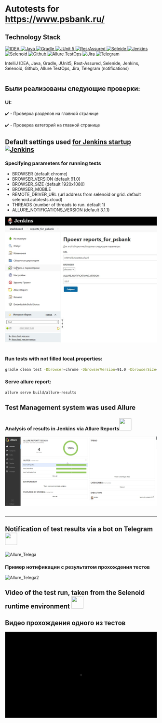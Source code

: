 # Autotests for https://www.psbank.ru/

## Technology Stack
<a href="https://www.jetbrains.com/idea/">
    <img src="https://starchenkov.pro/qa-guru/img/skills/Intelij_IDEA.svg" width="40" height="40"  alt="IDEA"/>
</a>
<a href="https://www.jetbrains.com/idea/">
    <img src="https://starchenkov.pro/qa-guru/img/skills/Java.svg" width="40" height="40"  alt="Java"/>
</a>
<a href="https://www.jetbrains.com/idea/">
    <img src="https://starchenkov.pro/qa-guru/img/skills/Gradle.svg" width="40" height="40"  alt="Gradle"/>
</a>
<a href="https://www.jetbrains.com/idea/">
    <img src="https://starchenkov.pro/qa-guru/img/skills/JUnit5.svg" width="40" height="40"  alt="JUnit 5"/>
</a>
<a href="https://www.jetbrains.com/idea/">
    <img src="https://starchenkov.pro/qa-guru/img/skills/Rest-Assured.svg" width="40" height="40"  alt="ResrAssured"/>
</a>
<a href="https://www.jetbrains.com/idea/">
    <img src="https://starchenkov.pro/qa-guru/img/skills/Selenide.svg" width="40" height="40"  alt="Seleide"/>
</a>
<a href="https://www.jetbrains.com/idea/">
    <img src="https://starchenkov.pro/qa-guru/img/skills/Jenkins.svg" width="40" height="40"  alt="Jenkins"/>
</a>
<a href="https://www.jetbrains.com/idea/">
    <img src="https://starchenkov.pro/qa-guru/img/skills/Selenoid.svg" width="40" height="40"  alt="Selenoid"/>
</a>
<a href="https://www.jetbrains.com/idea/">
    <img src="https://starchenkov.pro/qa-guru/img/skills/Github.svg" width="40" height="40"  alt="Github"/>
</a>
<a href="https://www.jetbrains.com/idea/">
    <img src="https://starchenkov.pro/qa-guru/img/skills/Allure_EE.svg" width="40" height="40"  alt="Allure TestOps"/>
</a>
<a href="https://www.jetbrains.com/idea/">
    <img src="https://starchenkov.pro/qa-guru/img/skills/Jira.svg" width="40" height="40"  alt="Jira"/>
</a>
<a href="https://www.jetbrains.com/idea/">
    <img src="https://starchenkov.pro/qa-guru/img/skills/Telegram.svg" width="40" height="40"  alt="Telegram"/>
</a>

IntelliJ IDEA, Java, Gradle, JUnit5, Rest-Assured, Selenide, Jenkins, Selenoid, Github, Allure TestOps, Jira, Telegram (notifications)
<br><br>

## Были реализованы следующие проверки:
### UI:

:heavy_check_mark: - Проверка разделов на главной странице

:heavy_check_mark: - Проверка категорий на главной странице

## Default settings used [for Jenkins startup](https://jenkins.autotests.cloud/job/reports_psb_tests/) <a href="https://www.jenkins.io/"><img src="./images/Jenkins.svg" width="40" height="40"  alt="Jenkins"/></a>

### Specifying parameters for running tests
* BROWSER (default chrome)
* BROWSER_VERSION (default 91.0)
* BROWSER_SIZE (default 1920x1080)
* BROWSER_MOBILE
* REMOTE_DRIVER_URL (url address from selenoid or grid. default selenoid.autotests.cloud)
* THREADS (number of threads to run. default 1)
* ALLURE_NOTIFICATIONS_VERSION (default 3.1.1)

![Jenkins](src/test/resources/files/Jenkins.jpg)
<br><br>

### Run tests with not filled local.properties:

```bash
gradle clean test -Dbrowser=chrome -DbrowserVersion=91.0 -DbrowserSize=1920x1080 -DbrowserMobileView= -DremoteDriverUrl=https://user1:1234@selenoid.autotests.cloud/wd/hub/ -DvideoStorage=https://selenoid.autotests.cloud/video/
```
### Serve allure report:

```bash
allure serve build/allure-results
```

## Test Management system was used Allure 
<!-- ### List of tests in Allure TestOps
![alt "Allure TestOps"](src/test/resources/files/ListOfTestsInAllureTestOps.png "Allure TestOps") -->

### Analysis of results in Jenkins via Allure Reports<a href="https://qameta.io/"><img src="images/jenkins_allure.svg" width="40" height="40"></a>
![Allure_MainDashboard](src/test/resources/files/Allure_dashboars1.jpg)
<br><br>

<!-- ## Analysis of results in Allure TestOps <a href="https://qameta.io/"><img src="images/Allure_EE.svg" width="40" height="40"></a>
![alt "Allure TestOps"](src/test/resources/files/images/allure1.png "Allure TestOps") -->



--------------------------------------------------------------------------

## Notification of test results via a bot on Telegram <a href="https://telegram.org/"> <img src="images/telegram2.svg" width="40" height="40"></a>
![Allure_Telega](src/test/resources/files/Notifications.gif)

### Пример нотификации с результатом прохождения тестов
![Allure_Telega2](src/test/resources/files/Notifications.jpg)

## Video of the test run, taken from the Selenoid runtime environment <a href="https://aerokube.com/selenoid/"><img src="images/Selenoid.svg" width="40" height="40"></a>
## Видео прохождения одного из тестов
![Selenoid](src/test/resources/files/test_run.gif)
<br><br>

